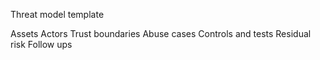 
Threat model template

Assets
Actors
Trust boundaries
Abuse cases
Controls and tests
Residual risk
Follow ups

